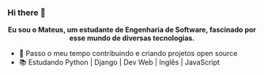 ### Hi there 👋
<p align="center">
    <b>Eu sou o Mateus, um estudante de Engenharia de Software, fascinado por esse mundo de diversas tecnologias.</b>
</p>

<ul>
    <li>🎯 Passo o meu tempo contribuindo e criando projetos open source</li>
    <li>📚 Estudando Python | Django | Dev Web | Inglês | JavaScript</li>
</ul>
